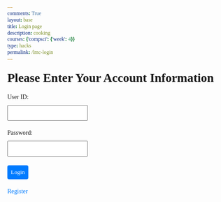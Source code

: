 ```yaml
---
comments: True
layout: base
title: Login page
description: cooking
courses: {'compsci': {'week': 4}}
type: hacks
permalink: /lmc-login
---
```

<style>
        /* Apply Times New Roman to all elements, correcting the font family and ensuring consistency */
        * {
            font-family: 'Times New Roman', Times, serif !important; /* Ensure Times New Roman is used */
            margin: 0; /* Reset default margin for all elements */
            padding: 0; /* Reset default padding for all elements */
        }
        body {
            margin: 50px; /* Add custom margin to the body for better layout */
        }
        /* Additional styles to enhance form and text appearance */
        div#titleContainer h1, div.container form p, div.container form a {
            margin: 20px 0; /* Add some spacing around elements for better readability */
        }
        input.userInput, button {
            display: block; /* Make input fields and button block-level for full width */
            margin: 10px 0; /* Add some margin for spacing */
            padding: 8px; /* Add padding for better text visibility and field interaction */
        }
        button {
            cursor: pointer; /* Change cursor to pointer when hovering over the button */
            background-color: #007bff; /* Add a background color to the button */
            color: white; /* Change the button text color to white */
            border: none; /* Remove default border from the button */
            border-radius: 4px; /* Add rounded corners to the button */
        }
        a {
            color: #007bff; /* Style the link color to match the button for consistency */
            text-decoration: none; /* Remove underline from links */
        }
        a:hover {
            text-decoration: underline; /* Add underline on hover for links for better user interaction */
        }
         {
            font-family: 'Times New Roman', Times, serif !important;
            margin: 0;
            padding: 0;
        }
        body {
            margin: 50px;
        }
        div#titleContainer h1, div.container form p, div.container form a {
            margin: 20px 0;
        }
        input.userInput, button {
            display: block;
            margin: 10px 0;
            padding: 8px;
        }
        button {
            cursor: pointer;
            background-color: #007bff;
            color: white;
            border: none;
            border-radius: 4px;
        }
        a {
            color: #007bff;
            text-decoration: none;
        }
        a:hover {
            text-decoration: underline;
        }
        /* Specific style for the Register link to appear white */
        a[href*='Signup'] {
            color: white; /* Make the Register link white */
        }
</style>
<!-- 
A simple HTML login form with a Login action when button is pressed.  

The form triggers the login_user function defined in the JavaScript below when the Login button is pressed.
-->
<link rel="stylesheet" href="/lmc-frontend/LMC/JS/SCSS/lmcLogin.css">
<div id="titleContainer">
    <h1 id="title">Please Enter Your Account Information</h1>
</div>

<div class="background">

</div>

<div class="container">
    <form id="username" action="javascript:login_user()">
        <!-- <p>
        <label>
            Name:
            <input class="userInput" type="text" name="name" id="name" required>
        </label>
        </p> -->
        <p><label>
            User ID:
            <input class="userInput" type="text" name="uid" id="uid" required>
        </label></p>
        <p ><label>
            Password:
            <input class="userInput" type="password" name="password" id="password" required>
        </label></p>
        <!-- <p><label>
            Date of Birth:
            <input class="userInput" type="text" id="dob" required>
        </label></p> -->
        <p>
            <button>Login</button>
        </p>
        <a href='{{site.baseurl}}/createUser'>Register</a>
    </form>
</div>


<!-- 
Below JavaScript code is designed to handle user authentication in a web application. It's written to work with a backend server that uses JWT (JSON Web Tokens) for authentication.

The script defines a function when the page loads. This function is triggered when the Login button in the HTML form above is pressed. 
 -->
<script type="module">

    // uri variable and options object are obtained from config.js
    import { uri, options } from '{{site.baseurl}}/assets/js/api/config.js';

    function login_user(){
        // Set Authenticate endpoint
        const url = uri + '/api/users/authenticate';

        // Set the body of the request to include login data from the DOM
        const body = {
            // name: document.getElementById("name").value,
            uid: document.getElementById("uid").value,
            password: document.getElementById("password").value,
            // dob: document.getElementById("dob").value
        };

        // Change options according to Authentication requirements
        const authOptions = {
            ...options, // This will copy all properties from options
            method: 'POST', // Override the method property
            cache: 'no-cache', // Set the cache property
            body: JSON.stringify(body)
        };

        // Fetch JWT
        fetch(url, authOptions)
        .then(response => {
            // handle error response from Web API
            if (!response.ok) {
                if (response.status === 401) {
                    // Unauthorized - Redirect to 401 error page
                    window.location.href = "{{site.baseurl}}/401.html";
                } else if (response.status === 403) {
                    // Forbidden - Redirect to 403 error page
                    window.location.href = "{{site.baseurl}}/403.html";
                } else if (response.status === 400) {
                    // Forbidden - Redirect to 400 error page
                    window.location.href = "{{site.baseurl}}/400.html";
                } else if (response.status === 404) {
                    // Not Found - Redirect to 404 error page
                    window.location.href = "{{site.baseurl}}/404.html";
                } else {
                    // Handle other error responses
                    const errorMsg = 'Login error: ' + response.status;
                    console.log(errorMsg);
                }
                return;
            }
            // Success!!!
            // Redirect to the database page
            window.location.href = "{{site.baseurl}}/sechome";
        })
        // catch fetch errors (ie ACCESS to server blocked)
        .catch(err => {
            console.error(err);
        });
    }
    // Attach login_user to the window object, allowing access to form action
    window.login_user = login_user;
